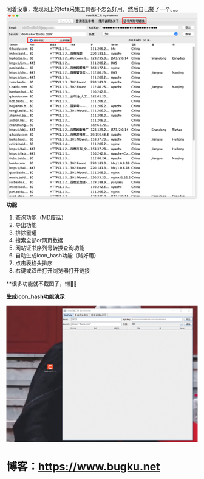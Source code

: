 闲着没事，发现网上的fofa采集工具都不怎么好用，然后自己搓了一个。。。
![getfofa.png](img/getfofa.png)
**功能**

1. 查询功能（MD废话）
2. 导出功能
3. 排除蜜罐
4. 搜索全部or网页数据
5. 网站证书序列号转换查询功能
6. 自动生成icon_hash功能（贼好用）
7. 点击表格头排序
8. 右键或双击打开浏览器打开链接

**很多功能就不截图了，懒😮‍💨

**生成icon_hash功能演示**

![iconhash.gif](img/iconhash.gif)

# 博客：https://www.bugku.net
